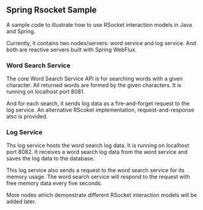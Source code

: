 ## Spring Rsocket Sample

A sample code to illustrate how to use RSocket interaction models in Java and Spring.

Currently, it contains two nodes/servers: word service and log service. And both are reactive servers built with Spring WebFlux.

### Word Search Service

The core Word Search Service API is for searching words with a given character. All returned words are formed by the given characters. It is running on localhost port 8081. 

And for each search, it sends log data as a fire-and-forget request to the log service. An alternative RScoket implementation, request-and-response also is provided.

### Log Service

Ths log service hosts the word search log data. It is running on localhost port 8082. It receives a word search log data from the word service and saves the log data to the database.

This log service also sends a request to the word search service for its memory usage. The word search service will respond to the request with free memory data every five seconds. 

More nodes which demonstrate different RSocket interaction models will be added later.